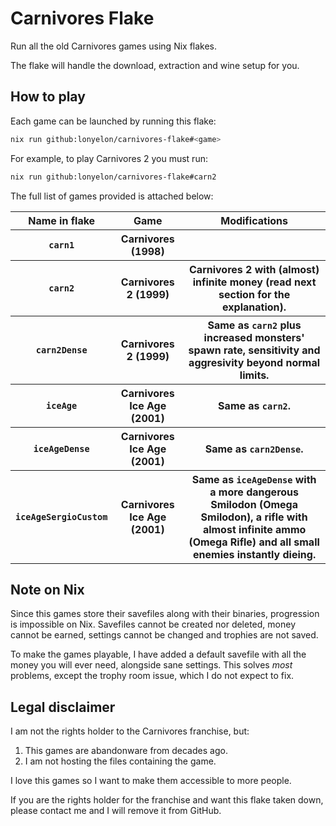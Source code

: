 # Carnivores Flake

Run all the old Carnivores games using Nix flakes.

The flake will handle the download, extraction and wine setup for you.

## How to play

Each game can be launched by running this flake:

```sh
nix run github:lonyelon/carnivores-flake#<game>
```

For example, to play Carnivores 2 you must run:
```sh
nix run github:lonyelon/carnivores-flake#carn2
```

The full list of games provided is attached below:

<table>
  <tr>
    <th>Name in flake</th>
    <th>Game</th>
    <th>Modifications</th>
  </tr>
  <tr>
    <th><code>carn1</code></th>
    <th>Carnivores (1998)</th>
    <th></th>
  </tr>
  <tr>
    <th><code>carn2</code></th>
    <th>Carnivores 2 (1999)</th>
    <th>
      Carnivores 2 with (almost) infinite money (read next section for the explanation).
    </th>
  </tr>
  <tr>
    <th><code>carn2Dense</code></th>
    <th>Carnivores 2 (1999)</th>
    <th>
      Same as <code>carn2</code> plus increased monsters' spawn rate,
      sensitivity and aggresivity beyond normal limits.</th>
  </tr>
  <tr>
    <th><code>iceAge</code></th>
    <th>Carnivores Ice Age (2001)</th>
    <th>Same as <code>carn2</code>.</th>
  </tr>
  <tr>
    <th><code>iceAgeDense</code></th>
    <th>Carnivores Ice Age (2001)</th>
    <th>Same as <code>carn2Dense</code>.</th>
  </tr>
  <tr>
    <th><code>iceAgeSergioCustom</code></th>
    <th>Carnivores Ice Age (2001)</th>
    <th>
      Same as <code>iceAgeDense</code> with a more dangerous Smilodon (Omega Smilodon),
      a rifle with almost infinite ammo (Omega Rifle)
      and all small enemies instantly dieing.</th>
  </tr>
</table>

## Note on Nix

Since this games store their savefiles along with their binaries, progression is impossible on Nix.
Savefiles cannot be created nor deleted, money cannot be earned, settings cannot be changed and trophies are not saved.

To make the games playable, I have added a default savefile with all the money you will ever need, alongside sane settings.
This solves *most* problems, except the trophy room issue, which I do not expect to fix.

## Legal disclaimer

I am not the rights holder to the Carnivores franchise, but:
1. This games are abandonware from decades ago.
2. I am not hosting the files containing the game.

I love this games so I want to make them accessible to more people.

If you are the rights holder for the franchise and want this flake taken down, please contact me and I will remove it from GitHub.
